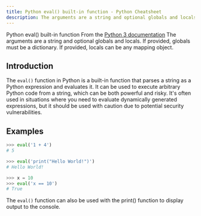 ```yaml
---
title: Python eval() built-in function - Python Cheatsheet
description: The arguments are a string and optional globals and locals. If provided, globals must be a dictionary. If provided, locals can be any mapping object.
---
```


<base-title :title="frontmatter.title" :description="frontmatter.description">
Python eval() built-in function
</base-title>

<base-disclaimer>
  <base-disclaimer-title>
    From the <a target="_blank" href="https://docs.python.org/3/library/functions.html#eval">Python 3 documentation</a>
  </base-disclaimer-title>
  <base-disclaimer-content>
   The arguments are a string and optional globals and locals. If provided, globals must be a dictionary. If provided, locals can be any mapping object.
  </base-disclaimer-content>
</base-disclaimer>

## Introduction

The `eval()` function in Python is a built-in function that parses a string as a Python expression and evaluates it. It can be used to execute arbitrary Python code from a string, which can be both powerful and risky. It's often used in situations where you need to evaluate dynamically generated expressions, but it should be used with caution due to potential security vulnerabilities.

## Examples

```python
>>> eval('1 + 4')
# 5

>>> eval('print("Hello World!")')
# Hello World!

>>> x = 10
>>> eval('x == 10')
# True
```

The `eval()` function can also be used with the <router-link to="/builtin/print">print()</router-link> function to display output to the console.
